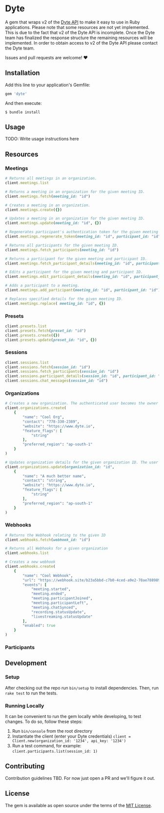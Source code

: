 # Dyte

A gem that wraps v2 of the [Dyte API](https://docs.dyte.io/api/#/) to make it easy to use in Ruby applications.
Please note that some resources are not yet implemented. This is due to the fact that v2 of the Dyte API is incomplete. Once the Dyte team has finalized the response structure the remaining resources will be implemented. In order to obtain access to v2 of the Dyte API please contact the Dyte team.

Issues and pull requests are welcome! ❤️

## Installation

Add this line to your application's Gemfile:
```ruby
gem 'dyte'
```

And then execute:

    $ bundle install

## Usage

TODO: Write usage instructions here

## Resources

### Meetings

```ruby
# Returns all meetings in an organization.
client.meetings.list

# Returns a meeting in an organization for the given meeting ID.
client.meetings.fetch(meeting_id: "id")

# Creates a meeting in an organization.
client.meetings.create({})

# Updates a meeting in an organization for the given meeting ID.
client.meetings.update(meeting_id: "id", {})

# Regenerates participant's authentication token for the given meeting and participant ID.
client.meetings.regenerate_token(meeting_id: "id", participant_id: "id")

# Returns all participants for the given meeting ID.
client.meetings.fetch_participants(meeting_id: "id") 

# Returns a participant for the given meeting and participant ID.
client.meetings.fetch_participant_details(meeting_id: "id", participant_id: "id")

# Edits a participant for the given meeting and participant ID.
client.meetings.edit_participant_details(meeting_id: "id", participant_id: "id")

# Adds a participant to a meeting.
client.meetings.add_participant(meeting_id: "id", participant_id: "id")

# Replaces specified details for the given meeting ID.
client.meetings.replace( meeting_id: "id", {})
```
### Presets

```ruby
client.presets.list
client.presets.fetch(preset_id: "id")
client.presets.create({})
client.presets.update(preset_id: "id", {})
```
### Sessions

```ruby
client.sessions.list
client.sessions.fetch(session_id: "id")
client.sessions.fetch_participants(session_id: "id")
client.sessions.participant_details(session_id: "id", participant_id: "id")
client.sessions.chat_messages(session_id: "id")
```
### Organizations

```ruby
# Creates a new organization. The authenticated user becomes the owner of the organization.
client.organizations.create(
    {
        "name": "Cool Org",
        "contact": "778-330-2389",
        "website": "https://www.dyte.io",
        "feature_flags": [
            "string"
        ],
        "preferred_region": "ap-south-1"
    }
)

# Updates organization details for the given organization ID. The user must be the organization's owner.
client.organizations.update(organization_id: "id", 
    {
        "name": "A much better name",
        "contact": "string",
        "website": "https://www.dyte.io",
        "feature_flags": [
            "string"
        ],
        "preferred_region": "ap-south-1"
    }
)
```
### Webhooks
```ruby
# Returns the Webhook relating to the given ID
client.webhooks.fetch(webhook_id: "id")

# Returns all Webhooks for a given organization
client.webhooks.list

# Creates a new webhook 
client.webhooks.create(
    {
        "name": "Cool Webhook",
        "url": "https://webhook.site/b23a5bbd-c7b0-4ced-a9e2-78ae7889897e",
        "events": [
            "meeting.started",
            "meeting.ended",
            "meeting.participantJoined",
            "meeting.participantLeft",
            "meeting.chatSynced",
            "recording.statusUpdate",
            "livestreaming.statusUpdate"
        ],
        "enabled": true
    }
)
```

### Participants

## Development
### Setup
After checking out the repo run `bin/setup` to install dependencies. Then, run `rake test` to run the tests. 

### Running Locally
It can be convenient to run the gem locally while developing, to test changes. To do so, follow these steps:
1) Run `bin/console` from the root directory
1) Instantiate the client (enter your Dyte credentials) `client = Client.new(organization_id: '1234', api_key: '1234')`
1) Run a test command, for example: `client.participants.list(session_id: 1)`


## Contributing

Contribution guidelines TBD. For now just open a PR and we'll figure it out.

## License

The gem is available as open source under the terms of the [MIT License](https://opensource.org/licenses/MIT).
